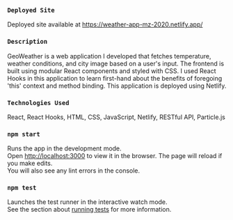 ### `Deployed Site`
Deployed site available at https://weather-app-mz-2020.netlify.app/

### `Description`
GeoWeather is a web application I developed that fetches temperature, weather conditions, and city image based on a user's input. The frontend is built using modular React components and styled with CSS. I used React Hooks in this application to learn first-hand about the benefits of foregoing 'this' context and method binding. This application is deployed using Netlify.

### `Technologies Used`
React, React Hooks, HTML, CSS, JavaScript, Netlify, RESTful API, Particle.js

### `npm start`
Runs the app in the development mode.<br />
Open [http://localhost:3000](http://localhost:3000) to view it in the browser.
The page will reload if you make edits.<br />
You will also see any lint errors in the console.

### `npm test`
Launches the test runner in the interactive watch mode.<br />
See the section about [running tests](https://facebook.github.io/create-react-app/docs/running-tests) for more information.
